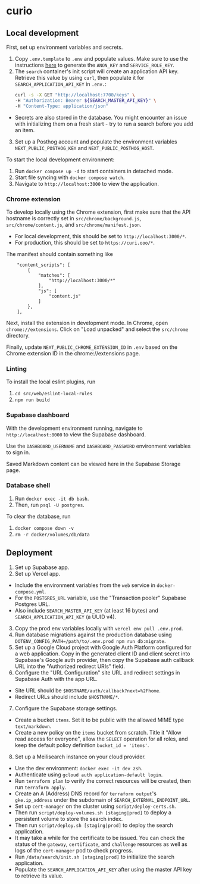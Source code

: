# curio

## Local development
First, set up environment variables and secrets.
1. Copy `.env.template` to `.env` and populate values. Make sure to use the instructions [here](https://supabase.com/docs/guides/self-hosting/docker#generate-api-keys) to generate the `ANON_KEY` and `SERVICE_ROLE_KEY`.
2. The `search` container's init script will create an application API key. Retrieve this value by using `curl`, then populate it for `SEARCH_APPLICATION_API_KEY` in `.env.`:
    ```bash
    curl -s -X GET "http://localhost:7700/keys" \
    -H "Authorization: Bearer ${SEARCH_MASTER_API_KEY}" \
    -H "Content-Type: application/json"
    ```
  - Secrets are also stored in the database. You might encounter an issue with initializing them on a fresh start - try to run a search before you add an item.
3. Set up a Posthog account and populate the environment variables `NEXT_PUBLIC_POSTHOG_KEY` and `NEXT_PUBLIC_POSTHOG_HOST`.

To start the local development environment:
1. Run `docker compose up -d` to start containers in detached mode.
2. Start file syncing with `docker compose watch`.
3. Navigate to `http://localhost:3000` to view the application.

### Chrome extension
To develop locally using the Chrome extension, first make sure that the API hostname is correctly set in `src/chrome/background.js`, `src/chrome/content.js`, and `src/chrome/manifest.json`.

* For local development, this should be set to `http://localhost:3000/*`.
* For production, this should be set to `https://curi.ooo/*`.

The manifest should contain something like
```
    "content_scripts": [
        {
            "matches": [
                "http://localhost:3000/*"
            ],
            "js": [
                "content.js"
            ]
        },
    ],
```

Next, install the extension in development mode. In Chrome, open `chrome://extensions`. Click on "Load unpacked" and select the `src/chrome` directory.

Finally, update `NEXT_PUBLIC_CHROME_EXTENSION_ID` in `.env` based on the Chrome extension ID in the chrome://extensions page.

### Linting
To install the local eslint plugins, run
1. `cd src/web/eslint-local-rules`
2. `npm run build`

### Supabase dashboard
With the development environment running, navigate to `http://localhost:8000` to view the Supabase dashboard.

Use the `DASHBOARD_USERNAME` and `DASHBOARD_PASSWORD` environment variables to sign in.

Saved Markdown content can be viewed here in the Supabase Storage page.

### Database shell
1. Run `docker exec -it db bash`.
2. Then, run `psql -U postgres`.

To clear the database, run
1. `docker compose down -v`
2. `rm -r docker/volumes/db/data`

## Deployment
1. Set up Supabase app.
2. Set up Vercel app.
  - Include the environment variables from the `web` service in `docker-compose.yml`.
  - For the `POSTGRES_URL` variable, use the "Transaction pooler" Supabase Postgres URL.
  - Also include `SEARCH_MASTER_API_KEY` (at least 16 bytes) and `SEARCH_APPLICATION_API_KEY` (a UUID v4).
3. Copy the prod env variables locally with `vercel env pull .env.prod`.
4. Run database migrations against the production database using `DOTENV_CONFIG_PATH=/path/to/.env.prod npm run db:migrate`.
5. Set up a Google Cloud project with Google Auth Platform configured for a web application. Copy in the generated client ID and client secret into Supabase's Google auth provider, then copy the Supabase auth callback URL into the "Authorized redirect URIs" field.
6. Configure the "URL Configuration" site URL and redirect settings in Supabase Auth with the app URL.
  - Site URL should be `$HOSTNAME/auth/callback?next=%2Fhome`.
  - Redirect URLs should include `$HOSTNAME/*`.
7. Configure the Supabase storage settings.
  - Create a bucket `items`. Set it to be public with the allowed MIME type `text/markdown`.
  - Create a new policy on the `items` bucket from scratch. Title it "Allow read access for everyone", allow the `SELECT` operation for all roles, and keep the default policy definition `bucket_id = 'items'`.
8. Set up a Meilisearch instance on your cloud provider.
  - Use the dev environment: `docker exec -it dev zsh`.
  - Authenticate using `gcloud auth application-default login`.
  - Run `terraform plan` to verify the correct resources will be created, then run `terraform apply`.
  - Create an A (Address) DNS record for `terraform output`'s `gke.ip_address` under the subdomain of `SEARCH_EXTERNAL_ENDPOINT_URL`.
  - Set up `cert-manager` on the cluster using `script/deploy-certs.sh`.
  - Then run `script/deploy-volumes.sh [staging|prod]` to deploy a persistent volume to store the search index.
  - Then run `script/deploy.sh [staging|prod]` to deploy the search application.
  - It may take a while for the certificate to be issued. You can check the status of the `gateway`, `certificate`,  and `challenge` resources as well as logs of the `cert-manager` pod to check progress.
  - Run `/data/search/init.sh [staging|prod]` to initialize the search application.
  - Populate the `SEARCH_APPLICATION_API_KEY` after using the master API key to retrieve its value.